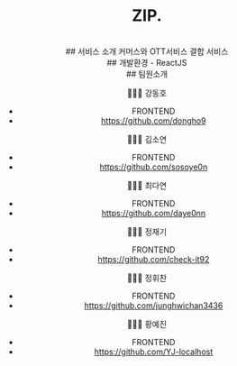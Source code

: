 <div align="center"> <h1>ZIP.</h1>
<br>
## 서비스 소개
커머스와 OTT서비스 결합 서비스
<br>
## 개발환경
- ReactJS
<br>
## 팀원소개

👩🏻‍💻 강동호

- FRONTEND
- https://github.com/dongho9

👩🏽‍💻 김소연

- FRONTEND
- https://github.com/sosoye0n

👩🏽‍💻 최다연

- FRONTEND
- https://github.com/daye0nn

👩🏻‍💻 정재기

- FRONTEND
- https://github.com/check-it92

👩🏻‍💻 정휘찬

- FRONTEND
- https://github.com/junghwichan3436

👩🏽‍💻 황예진

- FRONTEND
- https://github.com/YJ-localhost
